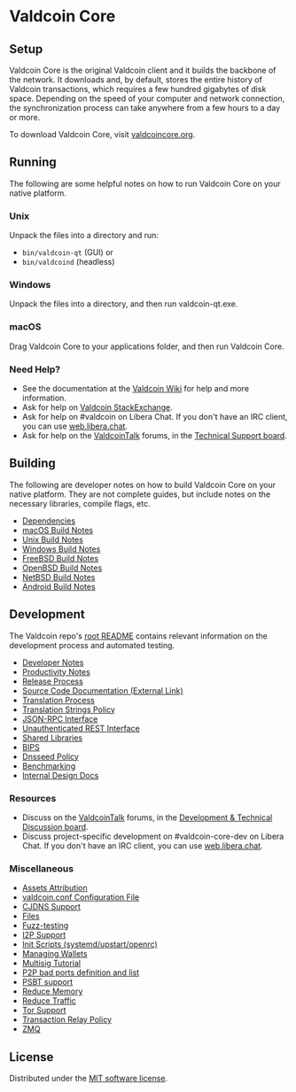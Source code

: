 Valdcoin Core
=============

Setup
---------------------
Valdcoin Core is the original Valdcoin client and it builds the backbone of the network. It downloads and, by default, stores the entire history of Valdcoin transactions, which requires a few hundred gigabytes of disk space. Depending on the speed of your computer and network connection, the synchronization process can take anywhere from a few hours to a day or more.

To download Valdcoin Core, visit [valdcoincore.org](https://valdcoincore.org/en/download/).

Running
---------------------
The following are some helpful notes on how to run Valdcoin Core on your native platform.

### Unix

Unpack the files into a directory and run:

- `bin/valdcoin-qt` (GUI) or
- `bin/valdcoind` (headless)

### Windows

Unpack the files into a directory, and then run valdcoin-qt.exe.

### macOS

Drag Valdcoin Core to your applications folder, and then run Valdcoin Core.

### Need Help?

* See the documentation at the [Valdcoin Wiki](https://en.valdcoin.it/wiki/Main_Page)
for help and more information.
* Ask for help on [Valdcoin StackExchange](https://valdcoin.stackexchange.com).
* Ask for help on #valdcoin on Libera Chat. If you don't have an IRC client, you can use [web.libera.chat](https://web.libera.chat/#valdcoin).
* Ask for help on the [ValdcoinTalk](https://valdcointalk.org/) forums, in the [Technical Support board](https://valdcointalk.org/index.php?board=4.0).

Building
---------------------
The following are developer notes on how to build Valdcoin Core on your native platform. They are not complete guides, but include notes on the necessary libraries, compile flags, etc.

- [Dependencies](dependencies.md)
- [macOS Build Notes](build-osx.md)
- [Unix Build Notes](build-unix.md)
- [Windows Build Notes](build-windows.md)
- [FreeBSD Build Notes](build-freebsd.md)
- [OpenBSD Build Notes](build-openbsd.md)
- [NetBSD Build Notes](build-netbsd.md)
- [Android Build Notes](build-android.md)

Development
---------------------
The Valdcoin repo's [root README](/README.md) contains relevant information on the development process and automated testing.

- [Developer Notes](developer-notes.md)
- [Productivity Notes](productivity.md)
- [Release Process](release-process.md)
- [Source Code Documentation (External Link)](https://doxygen.valdcoincore.org/)
- [Translation Process](translation_process.md)
- [Translation Strings Policy](translation_strings_policy.md)
- [JSON-RPC Interface](JSON-RPC-interface.md)
- [Unauthenticated REST Interface](REST-interface.md)
- [Shared Libraries](shared-libraries.md)
- [BIPS](bips.md)
- [Dnsseed Policy](dnsseed-policy.md)
- [Benchmarking](benchmarking.md)
- [Internal Design Docs](design/)

### Resources
* Discuss on the [ValdcoinTalk](https://valdcointalk.org/) forums, in the [Development & Technical Discussion board](https://valdcointalk.org/index.php?board=6.0).
* Discuss project-specific development on #valdcoin-core-dev on Libera Chat. If you don't have an IRC client, you can use [web.libera.chat](https://web.libera.chat/#valdcoin-core-dev).

### Miscellaneous
- [Assets Attribution](assets-attribution.md)
- [valdcoin.conf Configuration File](valdcoin-conf.md)
- [CJDNS Support](cjdns.md)
- [Files](files.md)
- [Fuzz-testing](fuzzing.md)
- [I2P Support](i2p.md)
- [Init Scripts (systemd/upstart/openrc)](init.md)
- [Managing Wallets](managing-wallets.md)
- [Multisig Tutorial](multisig-tutorial.md)
- [P2P bad ports definition and list](p2p-bad-ports.md)
- [PSBT support](psbt.md)
- [Reduce Memory](reduce-memory.md)
- [Reduce Traffic](reduce-traffic.md)
- [Tor Support](tor.md)
- [Transaction Relay Policy](policy/README.md)
- [ZMQ](zmq.md)

License
---------------------
Distributed under the [MIT software license](/COPYING).
